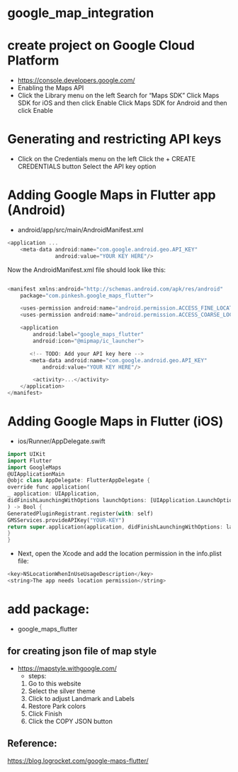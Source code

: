 # google_map_integration

# create project on Google Cloud Platform 
- https://console.developers.google.com/
- Enabling the Maps API
- Click the Library menu on the left
  Search for “Maps SDK”
  Click Maps SDK for iOS and then click Enable
  Click Maps SDK for Android and then click Enable

# Generating and restricting API keys
- Click on the Credentials menu on the left
  Click the + CREATE CREDENTIALS button
  Select the API key option

# Adding Google Maps in Flutter app (Android)
- android/app/src/main/AndroidManifest.xml
```dart
<application ...
    <meta-data android:name="com.google.android.geo.API_KEY"
               android:value="YOUR KEY HERE"/>
```
Now the AndroidManifest.xml file should look like this:

```dart

<manifest xmlns:android="http://schemas.android.com/apk/res/android"
    package="com.pinkesh.google_maps_flutter">

    <uses-permission android:name="android.permission.ACCESS_FINE_LOCATION"/>
    <uses-permission android:name="android.permission.ACCESS_COARSE_LOCATION" />

    <application
        android:label="google_maps_flutter"
        android:icon="@mipmap/ic_launcher">

       <!-- TODO: Add your API key here -->
       <meta-data android:name="com.google.android.geo.API_KEY"
           android:value="YOUR KEY HERE"/>

        <activity>...</activity>
    </application>
</manifest>

```

# Adding Google Maps in Flutter (iOS)
- ios/Runner/AppDelegate.swift

```dart
import UIKit
import Flutter
import GoogleMaps
@UIApplicationMain
@objc class AppDelegate: FlutterAppDelegate {
override func application(
_ application: UIApplication,
didFinishLaunchingWithOptions launchOptions: [UIApplication.LaunchOptionsKey: Any]?
) -> Bool {
GeneratedPluginRegistrant.register(with: self)
GMSServices.provideAPIKey("YOUR-KEY")
return super.application(application, didFinishLaunchingWithOptions: launchOptions)
}
}
```

- Next, open the Xcode and add the location permission in the info.plist file:
```dart
<key>NSLocationWhenInUseUsageDescription</key>
<string>The app needs location permission</string>
```


# add package:
- google_maps_flutter

## for creating json file of map style
- https://mapstyle.withgoogle.com/
  - steps:
  1. Go to this website 
  2. Select the silver theme 
  3. Click to adjust Landmark and Labels 
  4. Restore Park colors 
  5. Click Finish 
  6. Click the COPY JSON button


## Reference:
https://blog.logrocket.com/google-maps-flutter/